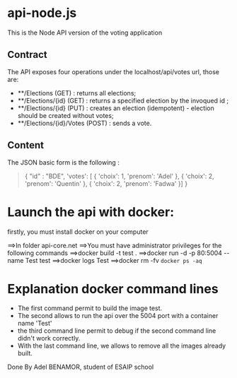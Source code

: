 # api-node.js
This is the Node API version of the voting application

## Contract
The API exposes four operations under the localhost/api/votes url, those are:

- **/Elections (GET) : returns all elections;
- **/Elections/{id} (GET) : returns a specified election by the invoqued id ;
- **/Elections/{id} (PUT) : creates an election (idempotent) - election should be created without votes;
- **/Elections/{id}/Votes (POST) : sends a vote.

## Content
The JSON basic form is the following :
> {
>   "id" : "BDE",
>   'votes': [
>      {
>       'choix': 1,
>        'prenom': 'Adel'
>      },
 >     {
 >       'choix': 2,
 >       'prenom': 'Quentin'
 >     },
 >     {
 >       'choix': 2,
 >       'prenom': 'Fadwa'
 >     }]
> }

# Launch the api with docker:
firstly, you must install docker on your computer

==>In folder api-core.net 
==>You must have administrator privileges for the following commands
==>docker build -t test . 
==>docker run -d -p 80:5004 --name Test test 
==>docker logs Test
==>docker rm -fv `docker ps -aq` 

# Explanation docker command lines
- The first command permit to build the image test. 
- The second allows to run the api over the 5004 port with a container name 'Test'
- the third command line permit to debug if the second command line didn't work correctly. 
- With the last command line, we allows to remove all the images already built.

Done By Adel BENAMOR, student of ESAIP school